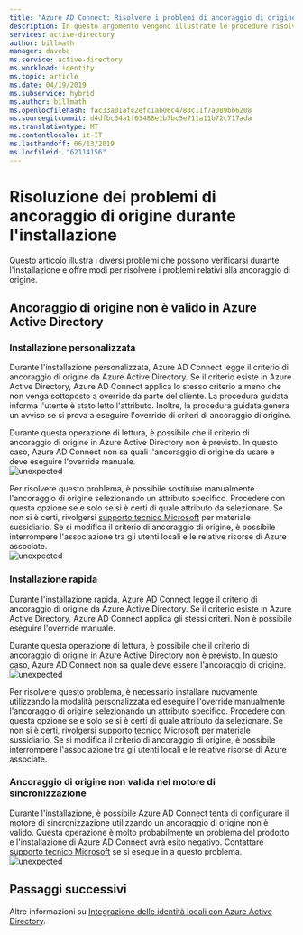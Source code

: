 ```yaml
---
title: "Azure AD Connect: Risolvere i problemi di ancoraggio di origine durante l'installazione | Microsoft Docs"
description: In questo argomento vengono illustrate le procedure risolvere i problemi con il punto di ancoraggio di origine durante l'installazione.
services: active-directory
author: billmath
manager: daveba
ms.service: active-directory
ms.workload: identity
ms.topic: article
ms.date: 04/19/2019
ms.subservice: hybrid
ms.author: billmath
ms.openlocfilehash: fac33a01afc2efc1ab06c4783c11f7a089bb6208
ms.sourcegitcommit: d4dfbc34a1f03488e1b7bc5e711a11b72c717ada
ms.translationtype: MT
ms.contentlocale: it-IT
ms.lasthandoff: 06/13/2019
ms.locfileid: "62114156"
---
```

# <a name="troubleshooting-source-anchor-issues-during-installation"></a>Risoluzione dei problemi di ancoraggio di origine durante l'installazione
Questo articolo illustra i diversi problemi che possono verificarsi durante l'installazione e offre modi per risolvere i problemi relativi alla ancoraggio di origine.

## <a name="invalid-source-anchor-in-azure-active-directory"></a>Ancoraggio di origine non è valido in Azure Active Directory

### <a name="custom-installation"></a>Installazione personalizzata

Durante l'installazione personalizzata, Azure AD Connect legge il criterio di ancoraggio di origine da Azure Active Directory. Se il criterio esiste in Azure Active Directory, Azure AD Connect applica lo stesso criterio a meno che non venga sottoposto a override da parte del cliente. La procedura guidata informa l'utente è stato letto l'attributo. Inoltre, la procedura guidata genera un avviso se si prova a eseguire l'override di criteri di ancoraggio di origine.

Durante questa operazione di lettura, è possibile che il criterio di ancoraggio di origine in Azure Active Directory non è previsto. In questo caso, Azure AD Connect non sa quali l'ancoraggio di origine da usare e deve eseguire l'override manuale.</br>
![unexpected](media/tshoot-connect-source-anchor/source1.png)

Per risolvere questo problema, è possibile sostituire manualmente l'ancoraggio di origine selezionando un attributo specifico. Procedere con questa opzione se e solo se si è certi di quale attributo da selezionare. Se non si è certi, rivolgersi [supporto tecnico Microsoft](https://support.microsoft.com/contactus/) per materiale sussidiario. Se si modifica il criterio di ancoraggio di origine, è possibile interrompere l'associazione tra gli utenti locali e le relative risorse di Azure associate.</br>
![unexpected](media/tshoot-connect-source-anchor/source2.png)

### <a name="express-installation"></a>Installazione rapida
Durante l'installazione rapida, Azure AD Connect legge il criterio di ancoraggio di origine da Azure Active Directory. Se il criterio esiste in Azure Active Directory, Azure AD Connect applica gli stessi criteri. Non è possibile eseguire l'override manuale.

Durante questa operazione di lettura, è possibile che il criterio di ancoraggio di origine in Azure Active Directory non è previsto. In questo caso, Azure AD Connect non sa quale deve essere l'ancoraggio di origine.</br>
![unexpected](media/tshoot-connect-source-anchor/source3.png)

Per risolvere questo problema, è necessario installare nuovamente utilizzando la modalità personalizzata ed eseguire l'override manualmente l'ancoraggio di origine selezionando un attributo specifico. Procedere con questa opzione se e solo se si è certi di quale attributo da selezionare. Se non si è certi, rivolgersi [supporto tecnico Microsoft](https://support.microsoft.com/contactus/) per materiale sussidiario. Se si modifica il criterio di ancoraggio di origine, è possibile interrompere l'associazione tra gli utenti locali e le relative risorse di Azure associate.

### <a name="invalid-source-anchor-in-sync-engine"></a>Ancoraggio di origine non valida nel motore di sincronizzazione
Durante l'installazione, è possibile Azure AD Connect tenta di configurare il motore di sincronizzazione utilizzando un ancoraggio di origine non è valido. Questa operazione è molto probabilmente un problema del prodotto e l'installazione di Azure AD Connect avrà esito negativo. Contattare [supporto tecnico Microsoft](https://support.microsoft.com/contactus/) se si esegue in a questo problema.</br>
![unexpected](media/tshoot-connect-source-anchor/source4.png)


## <a name="next-steps"></a>Passaggi successivi
Altre informazioni su [Integrazione delle identità locali con Azure Active Directory](whatis-hybrid-identity.md).